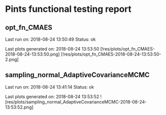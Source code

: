 # Pints functional testing report


## opt_fn_CMAES

Last run on: 2018-08-24 13:50:49
Status: ok

Last plots generated on: 2018-08-24 13:53:50
[!res/plots/opt_fn_CMAES-2018-08-24-13:53:50.png]
[!res/plots/opt_fn_CMAES-2018-08-24-13:53:50-2.png]


## sampling_normal_AdaptiveCovarianceMCMC

Last run on: 2018-08-24 13:41:14
Status: ok

Last plots generated on: 2018-08-24 13:53:52
![res/plots/sampling_normal_AdaptiveCovarianceMCMC-2018-08-24-13:53:52.png]


